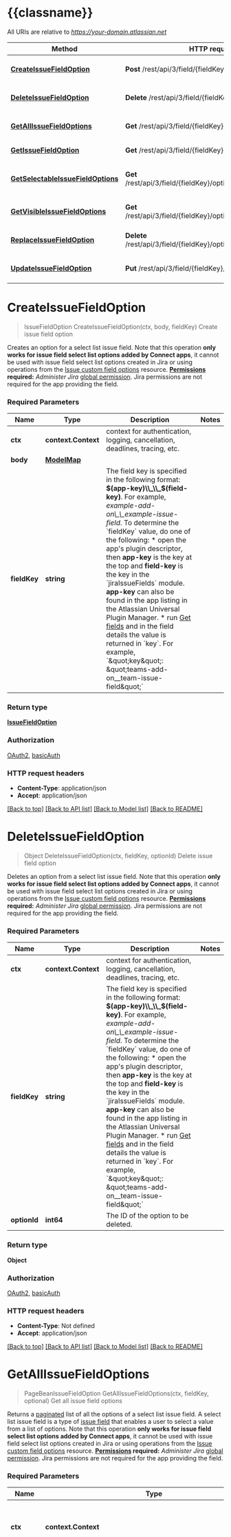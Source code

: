 # {{classname}}

All URIs are relative to *https://your-domain.atlassian.net*

Method | HTTP request | Description
------------- | ------------- | -------------
[**CreateIssueFieldOption**](IssueCustomFieldOptionsAppsApi.md#CreateIssueFieldOption) | **Post** /rest/api/3/field/{fieldKey}/option | Create issue field option
[**DeleteIssueFieldOption**](IssueCustomFieldOptionsAppsApi.md#DeleteIssueFieldOption) | **Delete** /rest/api/3/field/{fieldKey}/option/{optionId} | Delete issue field option
[**GetAllIssueFieldOptions**](IssueCustomFieldOptionsAppsApi.md#GetAllIssueFieldOptions) | **Get** /rest/api/3/field/{fieldKey}/option | Get all issue field options
[**GetIssueFieldOption**](IssueCustomFieldOptionsAppsApi.md#GetIssueFieldOption) | **Get** /rest/api/3/field/{fieldKey}/option/{optionId} | Get issue field option
[**GetSelectableIssueFieldOptions**](IssueCustomFieldOptionsAppsApi.md#GetSelectableIssueFieldOptions) | **Get** /rest/api/3/field/{fieldKey}/option/suggestions/edit | Get selectable issue field options
[**GetVisibleIssueFieldOptions**](IssueCustomFieldOptionsAppsApi.md#GetVisibleIssueFieldOptions) | **Get** /rest/api/3/field/{fieldKey}/option/suggestions/search | Get visible issue field options
[**ReplaceIssueFieldOption**](IssueCustomFieldOptionsAppsApi.md#ReplaceIssueFieldOption) | **Delete** /rest/api/3/field/{fieldKey}/option/{optionId}/issue | Replace issue field option
[**UpdateIssueFieldOption**](IssueCustomFieldOptionsAppsApi.md#UpdateIssueFieldOption) | **Put** /rest/api/3/field/{fieldKey}/option/{optionId} | Update issue field option

# **CreateIssueFieldOption**
> IssueFieldOption CreateIssueFieldOption(ctx, body, fieldKey)
Create issue field option

Creates an option for a select list issue field.  Note that this operation **only works for issue field select list options added by Connect apps**, it cannot be used with issue field select list options created in Jira or using operations from the [Issue custom field options](#api-group-Issue-custom-field-options) resource.  **[Permissions](#permissions) required:** *Administer Jira* [global permission](https://confluence.atlassian.com/x/x4dKLg). Jira permissions are not required for the app providing the field.

### Required Parameters

Name | Type | Description  | Notes
------------- | ------------- | ------------- | -------------
 **ctx** | **context.Context** | context for authentication, logging, cancellation, deadlines, tracing, etc.
  **body** | [**ModelMap**](map.md)|  | 
  **fieldKey** | **string**| The field key is specified in the following format: **$(app-key)\\_\\_$(field-key)**. For example, *example-add-on\\_\\_example-issue-field*. To determine the &#x60;fieldKey&#x60; value, do one of the following:   *  open the app&#x27;s plugin descriptor, then **app-key** is the key at the top and **field-key** is the key in the &#x60;jiraIssueFields&#x60; module. **app-key** can also be found in the app listing in the Atlassian Universal Plugin Manager.  *  run [Get fields](#api-rest-api-3-field-get) and in the field details the value is returned in &#x60;key&#x60;. For example, &#x60;\&quot;key\&quot;: \&quot;teams-add-on__team-issue-field\&quot;&#x60; | 

### Return type

[**IssueFieldOption**](IssueFieldOption.md)

### Authorization

[OAuth2](../README.md#OAuth2), [basicAuth](../README.md#basicAuth)

### HTTP request headers

 - **Content-Type**: application/json
 - **Accept**: application/json

[[Back to top]](#) [[Back to API list]](../README.md#documentation-for-api-endpoints) [[Back to Model list]](../README.md#documentation-for-models) [[Back to README]](../README.md)

# **DeleteIssueFieldOption**
> Object DeleteIssueFieldOption(ctx, fieldKey, optionId)
Delete issue field option

Deletes an option from a select list issue field.  Note that this operation **only works for issue field select list options added by Connect apps**, it cannot be used with issue field select list options created in Jira or using operations from the [Issue custom field options](#api-group-Issue-custom-field-options) resource.  **[Permissions](#permissions) required:** *Administer Jira* [global permission](https://confluence.atlassian.com/x/x4dKLg). Jira permissions are not required for the app providing the field.

### Required Parameters

Name | Type | Description  | Notes
------------- | ------------- | ------------- | -------------
 **ctx** | **context.Context** | context for authentication, logging, cancellation, deadlines, tracing, etc.
  **fieldKey** | **string**| The field key is specified in the following format: **$(app-key)\\_\\_$(field-key)**. For example, *example-add-on\\_\\_example-issue-field*. To determine the &#x60;fieldKey&#x60; value, do one of the following:   *  open the app&#x27;s plugin descriptor, then **app-key** is the key at the top and **field-key** is the key in the &#x60;jiraIssueFields&#x60; module. **app-key** can also be found in the app listing in the Atlassian Universal Plugin Manager.  *  run [Get fields](#api-rest-api-3-field-get) and in the field details the value is returned in &#x60;key&#x60;. For example, &#x60;\&quot;key\&quot;: \&quot;teams-add-on__team-issue-field\&quot;&#x60; | 
  **optionId** | **int64**| The ID of the option to be deleted. | 

### Return type

**Object**

### Authorization

[OAuth2](../README.md#OAuth2), [basicAuth](../README.md#basicAuth)

### HTTP request headers

 - **Content-Type**: Not defined
 - **Accept**: application/json

[[Back to top]](#) [[Back to API list]](../README.md#documentation-for-api-endpoints) [[Back to Model list]](../README.md#documentation-for-models) [[Back to README]](../README.md)

# **GetAllIssueFieldOptions**
> PageBeanIssueFieldOption GetAllIssueFieldOptions(ctx, fieldKey, optional)
Get all issue field options

Returns a [paginated](#pagination) list of all the options of a select list issue field. A select list issue field is a type of [issue field](https://developer.atlassian.com/cloud/jira/platform/modules/issue-field/) that enables a user to select a value from a list of options.  Note that this operation **only works for issue field select list options added by Connect apps**, it cannot be used with issue field select list options created in Jira or using operations from the [Issue custom field options](#api-group-Issue-custom-field-options) resource.  **[Permissions](#permissions) required:** *Administer Jira* [global permission](https://confluence.atlassian.com/x/x4dKLg). Jira permissions are not required for the app providing the field.

### Required Parameters

Name | Type | Description  | Notes
------------- | ------------- | ------------- | -------------
 **ctx** | **context.Context** | context for authentication, logging, cancellation, deadlines, tracing, etc.
  **fieldKey** | **string**| The field key is specified in the following format: **$(app-key)\\_\\_$(field-key)**. For example, *example-add-on\\_\\_example-issue-field*. To determine the &#x60;fieldKey&#x60; value, do one of the following:   *  open the app&#x27;s plugin descriptor, then **app-key** is the key at the top and **field-key** is the key in the &#x60;jiraIssueFields&#x60; module. **app-key** can also be found in the app listing in the Atlassian Universal Plugin Manager.  *  run [Get fields](#api-rest-api-3-field-get) and in the field details the value is returned in &#x60;key&#x60;. For example, &#x60;\&quot;key\&quot;: \&quot;teams-add-on__team-issue-field\&quot;&#x60; | 
 **optional** | ***IssueCustomFieldOptionsAppsApiGetAllIssueFieldOptionsOpts** | optional parameters | nil if no parameters

### Optional Parameters
Optional parameters are passed through a pointer to a IssueCustomFieldOptionsAppsApiGetAllIssueFieldOptionsOpts struct
Name | Type | Description  | Notes
------------- | ------------- | ------------- | -------------

 **startAt** | **optional.Int64**| The index of the first item to return in a page of results (page offset). | [default to 0]
 **maxResults** | **optional.Int32**| The maximum number of items to return per page. | [default to 50]

### Return type

[**PageBeanIssueFieldOption**](PageBeanIssueFieldOption.md)

### Authorization

[OAuth2](../README.md#OAuth2), [basicAuth](../README.md#basicAuth)

### HTTP request headers

 - **Content-Type**: Not defined
 - **Accept**: application/json

[[Back to top]](#) [[Back to API list]](../README.md#documentation-for-api-endpoints) [[Back to Model list]](../README.md#documentation-for-models) [[Back to README]](../README.md)

# **GetIssueFieldOption**
> IssueFieldOption GetIssueFieldOption(ctx, fieldKey, optionId)
Get issue field option

Returns an option from a select list issue field.  Note that this operation **only works for issue field select list options added by Connect apps**, it cannot be used with issue field select list options created in Jira or using operations from the [Issue custom field options](#api-group-Issue-custom-field-options) resource.  **[Permissions](#permissions) required:** *Administer Jira* [global permission](https://confluence.atlassian.com/x/x4dKLg). Jira permissions are not required for the app providing the field.

### Required Parameters

Name | Type | Description  | Notes
------------- | ------------- | ------------- | -------------
 **ctx** | **context.Context** | context for authentication, logging, cancellation, deadlines, tracing, etc.
  **fieldKey** | **string**| The field key is specified in the following format: **$(app-key)\\_\\_$(field-key)**. For example, *example-add-on\\_\\_example-issue-field*. To determine the &#x60;fieldKey&#x60; value, do one of the following:   *  open the app&#x27;s plugin descriptor, then **app-key** is the key at the top and **field-key** is the key in the &#x60;jiraIssueFields&#x60; module. **app-key** can also be found in the app listing in the Atlassian Universal Plugin Manager.  *  run [Get fields](#api-rest-api-3-field-get) and in the field details the value is returned in &#x60;key&#x60;. For example, &#x60;\&quot;key\&quot;: \&quot;teams-add-on__team-issue-field\&quot;&#x60; | 
  **optionId** | **int64**| The ID of the option to be returned. | 

### Return type

[**IssueFieldOption**](IssueFieldOption.md)

### Authorization

[OAuth2](../README.md#OAuth2), [basicAuth](../README.md#basicAuth)

### HTTP request headers

 - **Content-Type**: Not defined
 - **Accept**: application/json

[[Back to top]](#) [[Back to API list]](../README.md#documentation-for-api-endpoints) [[Back to Model list]](../README.md#documentation-for-models) [[Back to README]](../README.md)

# **GetSelectableIssueFieldOptions**
> PageBeanIssueFieldOption GetSelectableIssueFieldOptions(ctx, fieldKey, optional)
Get selectable issue field options

Returns a [paginated](#pagination) list of options for a select list issue field that can be viewed and selected by the user.  Note that this operation **only works for issue field select list options added by Connect apps**, it cannot be used with issue field select list options created in Jira or using operations from the [Issue custom field options](#api-group-Issue-custom-field-options) resource.  **[Permissions](#permissions) required:** Permission to access Jira.

### Required Parameters

Name | Type | Description  | Notes
------------- | ------------- | ------------- | -------------
 **ctx** | **context.Context** | context for authentication, logging, cancellation, deadlines, tracing, etc.
  **fieldKey** | **string**| The field key is specified in the following format: **$(app-key)\\_\\_$(field-key)**. For example, *example-add-on\\_\\_example-issue-field*. To determine the &#x60;fieldKey&#x60; value, do one of the following:   *  open the app&#x27;s plugin descriptor, then **app-key** is the key at the top and **field-key** is the key in the &#x60;jiraIssueFields&#x60; module. **app-key** can also be found in the app listing in the Atlassian Universal Plugin Manager.  *  run [Get fields](#api-rest-api-3-field-get) and in the field details the value is returned in &#x60;key&#x60;. For example, &#x60;\&quot;key\&quot;: \&quot;teams-add-on__team-issue-field\&quot;&#x60; | 
 **optional** | ***IssueCustomFieldOptionsAppsApiGetSelectableIssueFieldOptionsOpts** | optional parameters | nil if no parameters

### Optional Parameters
Optional parameters are passed through a pointer to a IssueCustomFieldOptionsAppsApiGetSelectableIssueFieldOptionsOpts struct
Name | Type | Description  | Notes
------------- | ------------- | ------------- | -------------

 **startAt** | **optional.Int64**| The index of the first item to return in a page of results (page offset). | [default to 0]
 **maxResults** | **optional.Int32**| The maximum number of items to return per page. | [default to 50]
 **projectId** | **optional.Int64**| Filters the results to options that are only available in the specified project. | 

### Return type

[**PageBeanIssueFieldOption**](PageBeanIssueFieldOption.md)

### Authorization

[OAuth2](../README.md#OAuth2), [basicAuth](../README.md#basicAuth)

### HTTP request headers

 - **Content-Type**: Not defined
 - **Accept**: application/json

[[Back to top]](#) [[Back to API list]](../README.md#documentation-for-api-endpoints) [[Back to Model list]](../README.md#documentation-for-models) [[Back to README]](../README.md)

# **GetVisibleIssueFieldOptions**
> PageBeanIssueFieldOption GetVisibleIssueFieldOptions(ctx, fieldKey, optional)
Get visible issue field options

Returns a [paginated](#pagination) list of options for a select list issue field that can be viewed by the user.  Note that this operation **only works for issue field select list options added by Connect apps**, it cannot be used with issue field select list options created in Jira or using operations from the [Issue custom field options](#api-group-Issue-custom-field-options) resource.  **[Permissions](#permissions) required:** Permission to access Jira.

### Required Parameters

Name | Type | Description  | Notes
------------- | ------------- | ------------- | -------------
 **ctx** | **context.Context** | context for authentication, logging, cancellation, deadlines, tracing, etc.
  **fieldKey** | **string**| The field key is specified in the following format: **$(app-key)\\_\\_$(field-key)**. For example, *example-add-on\\_\\_example-issue-field*. To determine the &#x60;fieldKey&#x60; value, do one of the following:   *  open the app&#x27;s plugin descriptor, then **app-key** is the key at the top and **field-key** is the key in the &#x60;jiraIssueFields&#x60; module. **app-key** can also be found in the app listing in the Atlassian Universal Plugin Manager.  *  run [Get fields](#api-rest-api-3-field-get) and in the field details the value is returned in &#x60;key&#x60;. For example, &#x60;\&quot;key\&quot;: \&quot;teams-add-on__team-issue-field\&quot;&#x60; | 
 **optional** | ***IssueCustomFieldOptionsAppsApiGetVisibleIssueFieldOptionsOpts** | optional parameters | nil if no parameters

### Optional Parameters
Optional parameters are passed through a pointer to a IssueCustomFieldOptionsAppsApiGetVisibleIssueFieldOptionsOpts struct
Name | Type | Description  | Notes
------------- | ------------- | ------------- | -------------

 **startAt** | **optional.Int64**| The index of the first item to return in a page of results (page offset). | [default to 0]
 **maxResults** | **optional.Int32**| The maximum number of items to return per page. | 
 **projectId** | **optional.Int64**| Filters the results to options that are only available in the specified project. | 

### Return type

[**PageBeanIssueFieldOption**](PageBeanIssueFieldOption.md)

### Authorization

[OAuth2](../README.md#OAuth2), [basicAuth](../README.md#basicAuth)

### HTTP request headers

 - **Content-Type**: Not defined
 - **Accept**: application/json

[[Back to top]](#) [[Back to API list]](../README.md#documentation-for-api-endpoints) [[Back to Model list]](../README.md#documentation-for-models) [[Back to README]](../README.md)

# **ReplaceIssueFieldOption**
> ReplaceIssueFieldOption(ctx, fieldKey, optionId, optional)
Replace issue field option

Deselects an issue-field select-list option from all issues where it is selected. A different option can be selected to replace the deselected option. The update can also be limited to a smaller set of issues by using a JQL query.  Connect app users with admin permissions (from user permissions and app scopes) and Forge app users with the `manage:jira-configuration` scope can override the screen security configuration using `overrideScreenSecurity` and `overrideEditableFlag`.  This is an [asynchronous operation](#async). The response object contains a link to the long-running task.  Note that this operation **only works for issue field select list options added by Connect apps**, it cannot be used with issue field select list options created in Jira or using operations from the [Issue custom field options](#api-group-Issue-custom-field-options) resource.  **[Permissions](#permissions) required:** *Administer Jira* [global permission](https://confluence.atlassian.com/x/x4dKLg). Jira permissions are not required for the app providing the field.

### Required Parameters

Name | Type | Description  | Notes
------------- | ------------- | ------------- | -------------
 **ctx** | **context.Context** | context for authentication, logging, cancellation, deadlines, tracing, etc.
  **fieldKey** | **string**| The field key is specified in the following format: **$(app-key)\\_\\_$(field-key)**. For example, *example-add-on\\_\\_example-issue-field*. To determine the &#x60;fieldKey&#x60; value, do one of the following:   *  open the app&#x27;s plugin descriptor, then **app-key** is the key at the top and **field-key** is the key in the &#x60;jiraIssueFields&#x60; module. **app-key** can also be found in the app listing in the Atlassian Universal Plugin Manager.  *  run [Get fields](#api-rest-api-3-field-get) and in the field details the value is returned in &#x60;key&#x60;. For example, &#x60;\&quot;key\&quot;: \&quot;teams-add-on__team-issue-field\&quot;&#x60; | 
  **optionId** | **int64**| The ID of the option to be deselected. | 
 **optional** | ***IssueCustomFieldOptionsAppsApiReplaceIssueFieldOptionOpts** | optional parameters | nil if no parameters

### Optional Parameters
Optional parameters are passed through a pointer to a IssueCustomFieldOptionsAppsApiReplaceIssueFieldOptionOpts struct
Name | Type | Description  | Notes
------------- | ------------- | ------------- | -------------


 **replaceWith** | **optional.Int64**| The ID of the option that will replace the currently selected option. | 
 **jql** | **optional.String**| A JQL query that specifies the issues to be updated. For example, *project&#x3D;10000*. | 
 **overrideScreenSecurity** | **optional.Bool**| Whether screen security is overridden to enable hidden fields to be edited. Available to Connect app users with admin permission and Forge app users with the &#x60;manage:jira-configuration&#x60; scope. | [default to false]
 **overrideEditableFlag** | **optional.Bool**| Whether screen security is overridden to enable uneditable fields to be edited. Available to Connect app users with admin permission and Forge app users with the &#x60;manage:jira-configuration&#x60; scope. | [default to false]

### Return type

 (empty response body)

### Authorization

[OAuth2](../README.md#OAuth2), [basicAuth](../README.md#basicAuth)

### HTTP request headers

 - **Content-Type**: Not defined
 - **Accept**: application/json

[[Back to top]](#) [[Back to API list]](../README.md#documentation-for-api-endpoints) [[Back to Model list]](../README.md#documentation-for-models) [[Back to README]](../README.md)

# **UpdateIssueFieldOption**
> IssueFieldOption UpdateIssueFieldOption(ctx, body, fieldKey, optionId)
Update issue field option

Updates or creates an option for a select list issue field. This operation requires that the option ID is provided when creating an option, therefore, the option ID needs to be specified as a path and body parameter. The option ID provided in the path and body must be identical.  Note that this operation **only works for issue field select list options added by Connect apps**, it cannot be used with issue field select list options created in Jira or using operations from the [Issue custom field options](#api-group-Issue-custom-field-options) resource.  **[Permissions](#permissions) required:** *Administer Jira* [global permission](https://confluence.atlassian.com/x/x4dKLg). Jira permissions are not required for the app providing the field.

### Required Parameters

Name | Type | Description  | Notes
------------- | ------------- | ------------- | -------------
 **ctx** | **context.Context** | context for authentication, logging, cancellation, deadlines, tracing, etc.
  **body** | [**IssueFieldOption**](IssueFieldOption.md)|  | 
  **fieldKey** | **string**| The field key is specified in the following format: **$(app-key)\\_\\_$(field-key)**. For example, *example-add-on\\_\\_example-issue-field*. To determine the &#x60;fieldKey&#x60; value, do one of the following:   *  open the app&#x27;s plugin descriptor, then **app-key** is the key at the top and **field-key** is the key in the &#x60;jiraIssueFields&#x60; module. **app-key** can also be found in the app listing in the Atlassian Universal Plugin Manager.  *  run [Get fields](#api-rest-api-3-field-get) and in the field details the value is returned in &#x60;key&#x60;. For example, &#x60;\&quot;key\&quot;: \&quot;teams-add-on__team-issue-field\&quot;&#x60; | 
  **optionId** | **int64**| The ID of the option to be updated. | 

### Return type

[**IssueFieldOption**](IssueFieldOption.md)

### Authorization

[OAuth2](../README.md#OAuth2), [basicAuth](../README.md#basicAuth)

### HTTP request headers

 - **Content-Type**: application/json
 - **Accept**: application/json

[[Back to top]](#) [[Back to API list]](../README.md#documentation-for-api-endpoints) [[Back to Model list]](../README.md#documentation-for-models) [[Back to README]](../README.md)

